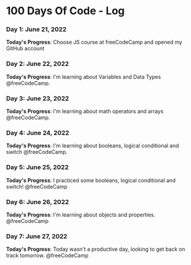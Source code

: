 # 100 Days Of Code - Log

### Day 1: June 21, 2022
**Today's Progress**: Choose JS course at freeCodeCamp and opened my GitHub account

### Day 2: June 22, 2022
**Today's Progress**: I'm learning about Variables and Data Types @freeCodeCamp.

### Day 3: June 23, 2022
**Today's Progress**: I'm learning about math operators and arrays @freeCodeCamp.

### Day 4: June 24, 2022
**Today's Progress**: I'm learning about booleans, logical conditional and switch @freeCodeCamp.

### Day 5: June 25, 2022
**Today's Progress**: I practiced some booleans, logical conditional and switch!
@freeCodeCamp

### Day 6: June 26, 2022
**Today's Progress**: I'm learning about objects and properties.
@freeCodeCamp

### Day 7: June 27, 2022
**Today's Progress**: Today wasn't a productive day, looking to get back on track tomorrow.
@freeCodeCamp
